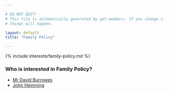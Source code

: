 ```yaml
---

# DO NOT EDIT!
# This file is automatically generated by get-members. If you change it, bad
# things will happen.

layout: default
title: "Family Policy"

---
```


{% include interests/family-policy.md %}

### Who is interested in Family Policy?


* [Mr David Burrowes](members/mr-david-burrowes.html)
* [John Hemming](members/john-hemming.html)
